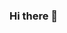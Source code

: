 ### Hi there 👋

<!--
**NayabLone/Nayablone** is a ✨ _special_ ✨ repository because its `README.md` (this file) appears on your GitHub profile.

Here are some ideas to get you started:

- 🔭 I’m currently working on ...
- 🌱 I’m currently learning ....
- 👯 I’m looking to collaborate on ...
- 🤔 I’m looking for help with ...
- 💬 Ask me about ...
- 📫 How to reach me: ....
- 😄 Pronouns: ...
- ⚡ Fun fact: ... 
-->
